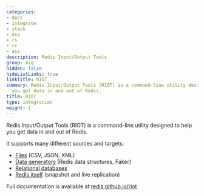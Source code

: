 ```yaml
---
categories:
- docs
- integrate
- stack
- oss
- rs
- rc
- oss
description: Redis Input/Output Tools
group: mig
hidden: false
hideListLinks: true
linkTitle: RIOT
summary: Redis Input/Output Tools (RIOT) is a command-line utility designed to help
  you get data in and out of Redis.
title: RIOT
type: integration
weight: 1
---
```


Redis Input/Output Tools (RIOT) is a command-line utility designed to help you get data in and out of Redis.

It supports many different sources and targets:

* [Files](https://redis.github.io/riot/#_file) (CSV, JSON, XML)
* [Data generators](https://redis.github.io/riot/#_datagen) (Redis data structures, Faker)
* [Relational databases](https://redis.github.io/riot/#_db)
* [Redis itself](https://redis.github.io/riot/#_replication) (snapshot and live replication)

Full documentation is available at [redis.github.io/riot](https://redis.github.io/riot/)
